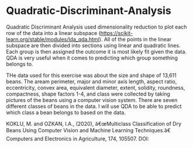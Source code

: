 # Quadratic-Discriminant-Analysis

Quadratic Discriminant Analysis used dimensionality reduction to plot each row of the data into a linear subspace (https://scikit-learn.org/stable/modules/lda_qda.html). All of the points in the linear subspace are then divided into sections using linear and quadratic lines. Each group is then assigned the outcome it is most likely fit given  the data. QDA is very useful when it comes to predicting which group something belongs to.

THe data used for this exercise was about the size and shape of 13,611 beans. The aream perimeter, major and minor axis length, aspect ratio, eccentricity, convex area, equivalent diameter, extent, solidity, roundness, compactness, shape factors 1-4, and class were collected by taking pictures of the beans using a computer vision system. There are seven different classes of beans in the data. I will use QDA to be able to predict which class a bean belongs to based on the data.


KOKLU, M. and OZKAN, I.A., (2020), â€œMulticlass Classification of Dry Beans Using Computer Vision and Machine Learning Techniques.â€ Computers and Electronics in Agriculture, 174, 105507.
DOI:

